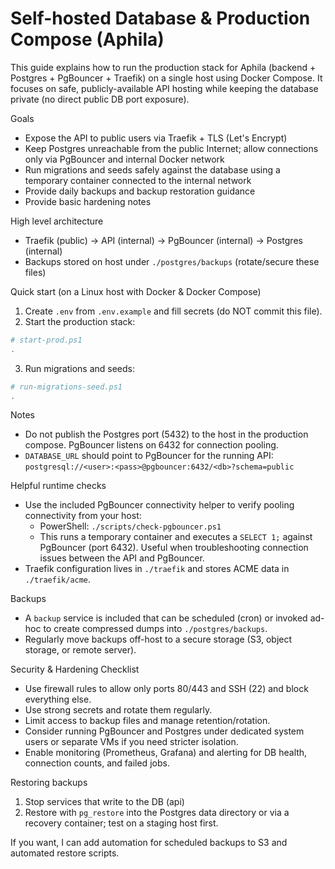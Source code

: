 # Self-hosted Database & Production Compose (Aphila)

This guide explains how to run the production stack for Aphila (backend + Postgres + PgBouncer + Traefik) on a single host using Docker Compose. It focuses on safe, publicly-available API hosting while keeping the database private (no direct public DB port exposure).

Goals

- Expose the API to public users via Traefik + TLS (Let's Encrypt)
- Keep Postgres unreachable from the public Internet; allow connections only via PgBouncer and internal Docker network
- Run migrations and seeds safely against the database using a temporary container connected to the internal network
- Provide daily backups and backup restoration guidance
- Provide basic hardening notes

High level architecture

- Traefik (public) -> API (internal) -> PgBouncer (internal) -> Postgres (internal)
- Backups stored on host under `./postgres/backups` (rotate/secure these files)

Quick start (on a Linux host with Docker & Docker Compose)

1. Create `.env` from `.env.example` and fill secrets (do NOT commit this file).
2. Start the production stack:

```powershell
# start-prod.ps1
.
```

3. Run migrations and seeds:

```powershell
# run-migrations-seed.ps1
.
```

Notes

- Do not publish the Postgres port (5432) to the host in the production compose. PgBouncer listens on 6432 for connection pooling.
- `DATABASE_URL` should point to PgBouncer for the running API: `postgresql://<user>:<pass>@pgbouncer:6432/<db>?schema=public`

Helpful runtime checks

- Use the included PgBouncer connectivity helper to verify pooling connectivity from your host:
  - PowerShell: `./scripts/check-pgbouncer.ps1`
  - This runs a temporary container and executes a `SELECT 1;` against PgBouncer (port 6432). Useful when troubleshooting connection issues between the API and PgBouncer.
- Traefik configuration lives in `./traefik` and stores ACME data in `./traefik/acme`.

Backups

- A `backup` service is included that can be scheduled (cron) or invoked ad-hoc to create compressed dumps into `./postgres/backups`.
- Regularly move backups off-host to a secure storage (S3, object storage, or remote server).

Security & Hardening Checklist

- Use firewall rules to allow only ports 80/443 and SSH (22) and block everything else.
- Use strong secrets and rotate them regularly.
- Limit access to backup files and manage retention/rotation.
- Consider running PgBouncer and Postgres under dedicated system users or separate VMs if you need stricter isolation.
- Enable monitoring (Prometheus, Grafana) and alerting for DB health, connection counts, and failed jobs.

Restoring backups

1. Stop services that write to the DB (api)
2. Restore with `pg_restore` into the Postgres data directory or via a recovery container; test on a staging host first.

If you want, I can add automation for scheduled backups to S3 and automated restore scripts.
